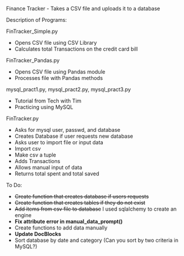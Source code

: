 Finance Tracker - Takes a CSV file and uploads it to a database

Description of Programs:

FinTracker_Simple.py
- Opens CSV file using CSV Library
- Calculates total Transactions on the credit card bill

FinTracker_Pandas.py
- Opens CSV file using Pandas module
- Processes file with Pandas methods

mysql_pract1.py, mysql_pract2.py, mysql_pract3.py
- Tutorial from Tech with Tim
- Practicing using MySQL

FinTracker.py
- Asks for mysql user, passwd, and database
- Creates Database if user requests new database
- Asks user to import file or input data
- Import csv
- Make csv a tuple
- Adds Transactions
- Allows manual input of data
- Returns total spent and total saved

To Do:
- ~~Create function that creates database if users requests~~
- ~~Create function that creates tables if they do not exist~~
- ~~Add items from csv file to database~~ I used sqlalchemy to create an engine
- **Fix attribute error in manual_data_prompt()**
- Create functions to add data manually
- **Update DocBlocks**
- Sort database by date and category (Can you sort by two criteria in MySQL?)
